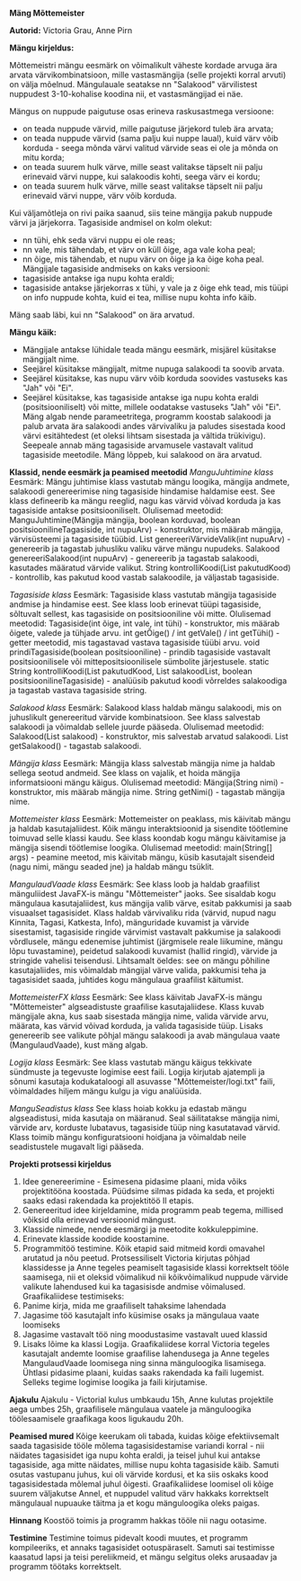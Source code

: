 **Mäng Mõttemeister**

**Autorid:**
Victoria Grau, Anne Pirn

**Mängu kirjeldus:**

Mõttemeistri mängu eesmärk on võimalikult väheste kordade arvuga ära arvata värvikombinatsioon, mille vastasmängija (selle projekti korral arvuti) on välja mõelnud. Mängulauale seatakse nn "Salakood" värvilistest nuppudest 3-10-kohalise koodina nii, et vastasmängijad ei näe.

Mängus on nuppude paigutuse osas erineva raskusastmega versioone:
- on teada nuppude värvid, mille paigutuse järjekord tuleb ära arvata;
- on teada nuppude värvid (sama palju kui nuppe laual), kuid värv võib korduda - seega mõnda värvi valitud värvide seas ei ole ja mõnda on mitu korda;
- on teada suurem hulk värve, mille seast valitakse täpselt nii palju erinevaid värvi nuppe, kui salakoodis kohti, seega värv ei kordu;
- on teada suurem hulk värve, mille seast valitakse täpselt nii palju erinevaid värvi nuppe, värv võib korduda.

Kui väljamõtleja on rivi paika saanud, siis teine mängija pakub nuppude värvi ja järjekorra. Tagasiside andmisel on kolm olekut:
- nn tühi, ehk seda värvi nuppu ei ole reas;
- nn vale, mis tähendab, et värv on küll õige, aga vale koha peal;
- nn õige, mis tähendab, et nupu värv on õige ja ka õige koha peal.
Mängijale tagasiside andmiseks on kaks versiooni:
- tagasiside antakse iga nupu kohta eraldi;
- tagasiside antakse järjekorras x tühi, y vale ja z õige ehk tead, mis tüüpi on info nuppude kohta, kuid ei tea, millise nupu kohta info käib.

Mäng saab läbi, kui nn "Salakood" on ära arvatud.

**Mängu käik:**

- Mängijale antakse lühidale teada mängu eesmärk, misjärel küsitakse mängijalt nime.
- Seejärel küsitakse mängijalt, mitme nupuga salakoodi ta soovib arvata.
- Seejärel küsitakse, kas nupu värv võib korduda soovides vastuseks kas "Jah" või "Ei".
- Seejärel küsitakse, kas tagasiside antakse iga nupu kohta eraldi (positsiooniliselt) või mitte, millele oodatakse vastuseks "Jah" või "Ei".
Mäng algab nende parameetritega, programm koostab salakoodi ja palub arvata ära salakoodi andes värvivaliku ja paludes sisestada kood värvi esitähtedest (et oleksi lihtsam sisestada ja vältida trükivigu).
Seepeale annab mäng tagasiside arvamusele vastavalt valitud tagasiside meetodile.
Mäng lõppeb, kui salakood on ära arvatud.

**Klassid, nende eesmärk ja peamised meetodid**
*ManguJuhtimine klass*
Eesmärk: Mängu juhtimise klass vastutab mängu loogika, mängija andmete, salakoodi genereerimise ning tagasiside hindamise haldamise eest. See klass defineerib ka mängu reeglid, nagu kas värvid võivad korduda ja kas tagasiside antakse positsiooniliselt.
Olulisemad meetodid:
ManguJuhtimine(Mängija mängija, boolean korduvad, boolean positsioonilineTagasiside, int nupuArv) - konstruktor, mis määrab mängija, värvisüsteemi ja tagasiside tüübid.
List<String> genereeriVärvideValik(int nupuArv) - genereerib ja tagastab juhusliku valiku värve mängu nupudeks.
Salakood genereeriSalakood(int nupuArv) - genereerib ja tagastab salakoodi, kasutades määratud värvide valikut.
String kontrolliKoodi(List<String> pakutudKood) - kontrollib, kas pakutud kood vastab salakoodile, ja väljastab tagasiside.

*Tagasiside klass*
Eesmärk: Tagasiside klass vastutab mängija tagasiside andmise ja hindamise eest. See klass loob erinevat tüüpi tagasiside, sõltuvalt sellest, kas tagasiside on positsiooniline või mitte.
Olulisemad meetodid:
Tagasiside(int õige, int vale, int tühi) - konstruktor, mis määrab õigete, valede ja tühjade arvu.
int getÕige() / int getVale() / int getTühi() - getter meetodid, mis tagastavad vastava tagasiside tüübi arvu.
void prindiTagasiside(boolean positsiooniline) - prindib tagasiside vastavalt positsioonilisele või mittepositsioonilisele sümbolite järjestusele.
static String kontrolliKoodi(List<String> pakutudKood, List<String> salakoodList, boolean positsioonilineTagasiside) - analüüsib pakutud koodi võrreldes salakoodiga ja tagastab vastava tagasiside string.

*Salakood klass*
Eesmärk: Salakood klass haldab mängu salakoodi, mis on juhuslikult genereeritud värvide kombinatsioon. See klass salvestab salakoodi ja võimaldab sellele juurde pääseda.
Olulisemad meetodid:
Salakood(List<String> salakood) - konstruktor, mis salvestab arvatud salakoodi.
List<String> getSalakood() - tagastab salakoodi.

*Mängija klass*
Eesmärk: Mängija klass salvestab mängija nime ja haldab sellega seotud andmeid. See klass on vajalik, et hoida mängija informatsiooni mängu käigus.
Olulisemad meetodid:
Mängija(String nimi) - konstruktor, mis määrab mängija nime.
String getNimi() - tagastab mängija nime.

*Mottemeister klass*
Eesmärk: Mottemeister on peaklass, mis käivitab mängu ja haldab kasutajaliidest. Kõik mängu interaktsioonid ja sisendite töötlemine toimuvad selle klassi kaudu. See klass koondab kogu mängu käivitamise ja mängija sisendi töötlemise loogika.
Olulisemad meetodid:
main(String[] args) - peamine meetod, mis käivitab mängu, küsib kasutajalt sisendeid (nagu nimi, mängu seaded jne) ja haldab mängu tsüklit.

*MangulaudVaade klass*
Eesmärk: See klass loob ja haldab graafilist mänguliidest JavaFX-is mängu "Mõttemeister" jaoks. See sisaldab kogu mängulaua kasutajaliidest, kus mängija valib värve, esitab pakkumisi ja saab visuaalset tagasisidet. Klass haldab värvivaliku rida (värvid, nupud nagu Kinnita, Tagasi, Katkesta, Info), mänguridade kuvamist ja värvide sisestamist, tagasiside ringide värvimist vastavalt pakkumise ja salakoodi võrdlusele, mängu edenemise juhtimist (järgmisele reale liikumine, mängu lõpu tuvastamine), peidetud salakoodi kuvamist (hallid ringid), värvide ja stringide vahelisi teisendusi. Lihtsamalt öeldes: see on mängu põhiline kasutajaliides, mis võimaldab mängijal värve valida, pakkumisi teha ja tagasisidet saada, juhtides kogu mängulaua graafilist käitumist.

*MottemeisterFX klass*
Eesmärk: See klass käivitab JavaFX-is mängu "Mõttemeister" algseadistuste graafilise kasutajaliidese. Klass kuvab mängijale akna, kus saab sisestada mängija nime, valida värvide arvu, määrata, kas värvid võivad korduda, ja valida tagasiside tüüp. Lisaks genereerib see valikute põhjal mängu salakoodi ja avab mängulaua vaate (MangulaudVaade), kust mäng algab.

*Logija klass*
Eesmärk: See klass vastutab mängu käigus tekkivate sündmuste ja tegevuste logimise eest faili. Logija kirjutab ajatempli ja sõnumi kasutaja kodukataloogi all asuvasse "Mõttemeister/logi.txt" faili, võimaldades hiljem mängu kulgu ja vigu analüüsida.

*ManguSeadistus klass*
See klass hoiab kokku ja edastab mängu algseadistusi, mida kasutaja on määranud. Seal säilitatakse mängija nimi, värvide arv, korduste lubatavus, tagasiside tüüp ning kasutatavad värvid. Klass toimib mängu konfiguratsiooni hoidjana ja võimaldab neile seadistustele mugavalt ligi pääseda.

**Projekti protsessi kirjeldus**
1. Idee genereerimine - Esimesena pidasime plaani, mida võiks projektitööna koostada. Püüdsime silmas pidada ka seda, et projekti saaks edasi rakendada ka projektitöö II etapis.
2. Genereeritud idee kirjeldamine, mida programm peab tegema, millised võiksid olla erinevad versioonid mängust.
3. Klasside nimede, nende eesmärgi ja meetodite kokkuleppimine.
4. Erinevate klasside koodide koostamine.
5. Programmitöö testimine.
Kõik etapid said mitmeid kordi omavahel arutatud ja nõu peetud.
Protsessiliselt Victoria kirjutas põhjad klassidesse ja Anne tegeles peamiselt tagasiside klassi korrektselt tööle saamisega, nii et oleksid võimalikud nii kõikvõimalikud nuppude värvide valikute lahendused kui ka tagasisisde andmise võimalused.
Graafikaliidese testimiseks:
1. Panime kirja, mida me graafiliselt tahaksime lahendada
2. Jagasime töö kasutajalt info küsimise osaks ja mängulaua vaate loomiseks
3. Jagasime vastavalt töö ning moodustasime vastavalt uued klassid
4. Lisaks lõime ka klassi Logija.
Graafikaliidese korral Victoria tegeles kasutajalt andemte loomise graafilise lahendusega ja Anne tegeles MangulaudVaade loomisega ning sinna mänguloogika lisamisega. Ühtlasi pidasime plaani, kuidas saaks rakendada ka faili lugemist. Selleks tegime logimise loogika ja faili kirjutamise.

**Ajakulu**
Ajakulu - Victorial kulus umbkaudu 15h, Anne kulutas projektile aega umbes 25h, graafilisele mängulaua vaatele ja mänguloogika töölesaamisele graafikaga koos ligukaudu 20h.

**Peamised mured**
Kõige keerukam oli tabada, kuidas kõige efektiivsemalt saada tagasiside tööle mõlema tagasisidestamise variandi korral - nii näidates tagasisidet iga nupu kohta eraldi, ja teisel juhul kui antakse tagasiside, aga mitte näidates, millise nupu kohta tagasiside käib. Samuti osutas vastupanu juhus, kui oli värvide kordusi, et ka siis oskaks kood tagasisidestada mõlemal juhul õigesti.
Graafikaliidese loomisel oli kõige suurem väljakutse Annel, et nuppudel valitud värv hakkaks korrektselt mängulaual nupuauke täitma ja et kogu mänguloogika oleks paigas.

**Hinnang**
Koostöö toimis ja programm hakkas tööle nii nagu ootasime. 

**Testimine**
Testimine toimus pidevalt koodi muutes, et programm kompileeriks, et annaks tagasisidet ootuspäraselt. Samuti sai testimisse kaasatud lapsi ja teisi pereliikmeid, et mängu selgitus oleks arusaadav ja programm töötaks korrektselt.


 
